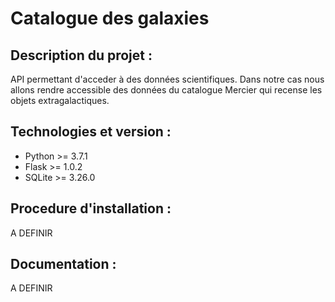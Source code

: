 # Catalogue des galaxies

## Description du projet :

API permettant d'acceder à des données scientifiques. Dans notre cas nous allons rendre accessible des données du catalogue Mercier qui recense les objets extragalactiques.

## Technologies et version :
- Python >= 3.7.1
- Flask >= 1.0.2
- SQLite >= 3.26.0

## Procedure d'installation :
A DEFINIR

## Documentation :
A DEFINIR
